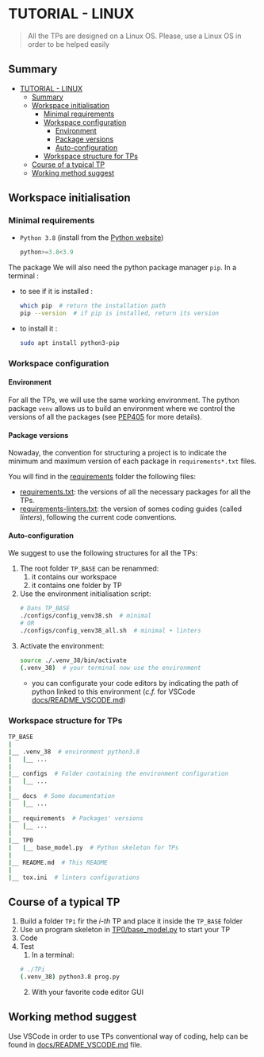 TUTORIAL - LINUX
================

> All the TPs are designed on a Linux OS.
> Please, use a Linux OS in order to be helped easily

Summary
-------

- [TUTORIAL - LINUX](#tutorial---linux)
  - [Summary](#summary)
  - [Workspace initialisation](#workspace-initialisation)
    - [Minimal requirements](#minimal-requirements)
    - [Workspace configuration](#workspace-configuration)
      - [Environment](#environment)
      - [Package versions](#package-versions)
      - [Auto-configuration](#auto-configuration)
    - [Workspace structure for TPs](#workspace-structure-for-tps)
  - [Course of a typical TP](#course-of-a-typical-tp)
  - [Working method suggest](#working-method-suggest)


Workspace initialisation
------------------------

### Minimal requirements

- `Python 3.8` (install from the [Python website](https://www.python.org/downloads/))
  ```python
  python>=3.8<3.9
  ```

The package
We will also need the python package manager `pip`. In a terminal :
- to see if it is installed :
    ```bash
    which pip  # return the installation path
    pip --version  # if pip is installed, return its version
    ```
- to install it :
    ```bash
    sudo apt install python3-pip
    ```

### Workspace configuration

#### Environment

For all the TPs, we will use the same working environment. The python package `venv` allows us to build an environment where we control the versions of all the packages (see [PEP405](https://www.python.org/dev/peps/pep-0405/) for more details).

#### Package versions

Nowaday, the convention for structuring a project is to indicate the minimum and maximum version of each package in `requirements*.txt` files.

You will find in the [requirements](./requirements/) folder the following files:
- [requirements.txt](./requirements/requirements.txt): the versions of all the necessary packages for all the TPs.
- [requirements-linters.txt](./requirements/requirements-linters.txt): the version of somes coding guides (called *linters*), following the current code conventions.

#### Auto-configuration

We suggest to use the following structures for all the TPs:

1. The root folder `TP_BASE` can be renammed:
   1. it contains our workspace
   2. it contains one folder by TP
2. Use the environment initialisation script:
   ```bash
   # Dans TP_BASE
   ./configs/config_venv38.sh  # minimal
   # OR
   ./configs/config_venv38_all.sh  # minimal + linters
   ```
3. Activate the environment:
    ```bash
    source ./.venv_38/bin/activate
    (.venv_38)  # your terminal now use the environment
    ```
     - you can configurate your code editors by indicating the path of python linked to this environment (*c.f.* for VSCode [docs/README_VSCODE.md](./docs/README_VSCODE.md))

### Workspace structure for TPs

```bash
TP_BASE
|
|__ .venv_38  # environment python3.8
|   |__ ...
|
|__ configs  # Folder containing the environment configuration
|   |__ ...
|
|__ docs  # Some documentation
|   |__ ...
|
|__ requirements  # Packages' versions
|   |__ ...
|
|__ TP0
|   |__ base_model.py  # Python skeleton for TPs
|
|__ README.md  # This README
|
|__ tox.ini  # linters configurations

```

Course of a typical TP
----------------------

1. Build a folder `TPi` fir the *i-th* TP and place it inside the `TP_BASE` folder
2. Use un program skeleton in [TP0/base_model.py](./TP0/base_model.py) to start your TP
3. Code
4. Test
   1. In a terminal:
    ```bash
    # ./TPi
    (.venv_38) python3.8 prog.py
    ```
   2. With your favorite code editor GUI

Working method suggest
----------------------

Use VSCode in order to use TPs conventional way of coding, help can be found in [docs/README_VSCODE.md](./docs/README_VSCODE.md) file.
